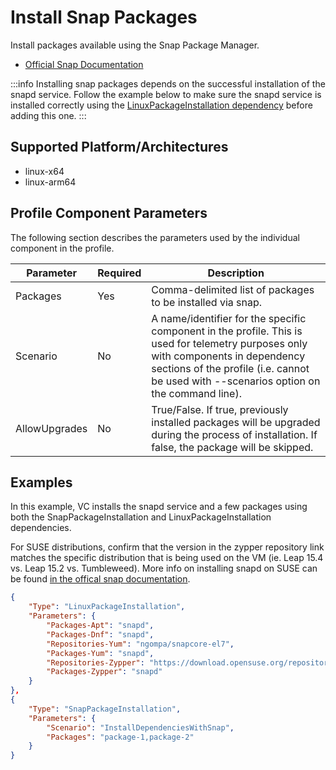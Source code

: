 # Install Snap Packages
Install packages available using the Snap Package Manager.

- [Official Snap Documentation](https://snapcraft.io/docs/snap-tutorials)

:::info
Installing snap packages depends on the successful installation of the snapd service. Follow the example below to make sure the snapd service is installed correctly using the [LinuxPackageInstallation dependency](./0010-install-linux-packages.md) before adding this one.
:::

## Supported Platform/Architectures
* linux-x64
* linux-arm64

## Profile Component Parameters
The following section describes the parameters used by the individual component in the profile.

| **Parameter** | **Required** | **Description**                                                                                                 |
|---------------|--------------|-----------------------------------------------------------------------------------------------------------------|
| Packages      | Yes          | Comma-delimited list of packages to be installed via snap.                                              |
| Scenario      | No           | A name/identifier for the specific component in the profile. This is used for telemetry purposes only with components in dependency sections of the profile (i.e. cannot be used with --scenarios option on the command line).                                                      |
| AllowUpgrades | No          | True/False. If true, previously installed packages will be upgraded during the process of installation.  If false, the package will be skipped.        |

## Examples
In this example, VC installs the snapd service and a few packages using both the SnapPackageInstallation and LinuxPackageInstallation dependencies.

For SUSE distributions, confirm that the version in the zypper repository link matches the specific distribution that is being used on the VM (ie. Leap 15.4 vs. Leap 15.2 vs. Tumbleweed). More info on installing snapd on SUSE can be found [in the offical snap documentation](https://snapcraft.io/docs/installing-snap-on-opensuse).

```json
{
    "Type": "LinuxPackageInstallation",
    "Parameters": {
        "Packages-Apt": "snapd",
        "Packages-Dnf": "snapd",
        "Repositories-Yum": "ngompa/snapcore-el7",
        "Packages-Yum": "snapd",
        "Repositories-Zypper": "https://download.opensuse.org/repositories/system:/snappy/openSUSE_Leap_15.4 snappy",
        "Packages-Zypper": "snapd"
    }
},
{
    "Type": "SnapPackageInstallation",
    "Parameters": {
        "Scenario": "InstallDependenciesWithSnap",
        "Packages": "package-1,package-2"
    }
}
```